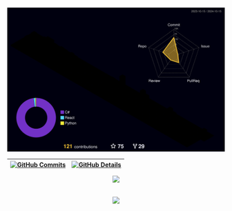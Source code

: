   ![Status](./repos/profile-night-rainbow.svg)

| [![GitHub Commits](https://github-profile-summary-cards.vercel.app/api/cards/productive-time?username=guilhermestrata&theme=dracula)](https://github.com/vn7n24fzkq/github-profile-summary-cards) | [![GitHub Details](https://github-profile-summary-cards.vercel.app/api/cards/profile-details?username=guilhermestrata&theme=dracula)](https://github.com/vn7n24fzkq/github-profile-summary-cards) |  
 | ----------- | ----------- |

   <div align="center" >
<a href="https://skillicons.dev"   >
  <img src="https://skillicons.dev/icons?i=git,cs,cpp,dotnet,typescript,nodejs,express,docker,jest,linux,postman,azure,anaconda,mysql,mongodb,postgres,python,arduino,redis,rabbitmq,flask,npm,visualstudio,vscode,rust,css,html,react,tailwind,sass" />
</a>
  <br />

  </div>

 
##
   <div align="center" >
     <img src="https://github-profile-trophy.vercel.app/?username=guilhermestrata&theme=onedark"/>
  </div>
